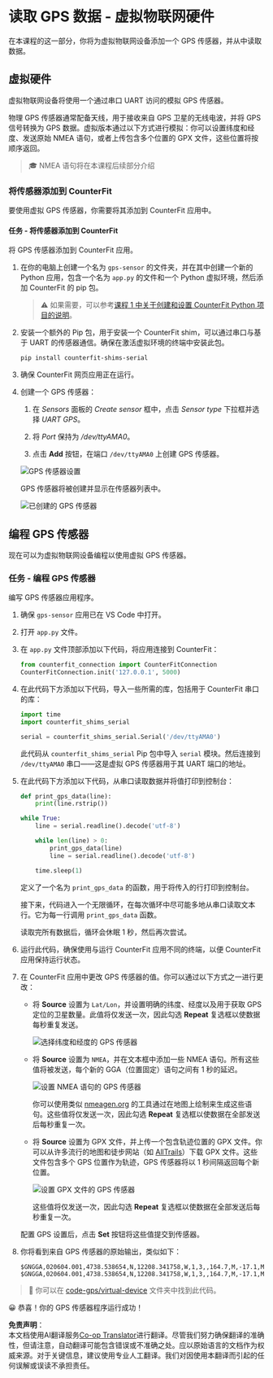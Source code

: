 <!--
CO_OP_TRANSLATOR_METADATA:
{
  "original_hash": "64f18a8f8aaa1fef5e7320e0992d8b3a",
  "translation_date": "2025-08-25T00:45:25+00:00",
  "source_file": "3-transport/lessons/1-location-tracking/virtual-device-gps-sensor.md",
  "language_code": "zh"
}
-->
# 读取 GPS 数据 - 虚拟物联网硬件

在本课程的这一部分，你将为虚拟物联网设备添加一个 GPS 传感器，并从中读取数据。

## 虚拟硬件

虚拟物联网设备将使用一个通过串口 UART 访问的模拟 GPS 传感器。

物理 GPS 传感器通常配备天线，用于接收来自 GPS 卫星的无线电波，并将 GPS 信号转换为 GPS 数据。虚拟版本通过以下方式进行模拟：你可以设置纬度和经度、发送原始 NMEA 语句，或者上传包含多个位置的 GPX 文件，这些位置将按顺序返回。

> 🎓 NMEA 语句将在本课程后续部分介绍

### 将传感器添加到 CounterFit

要使用虚拟 GPS 传感器，你需要将其添加到 CounterFit 应用中。

#### 任务 - 将传感器添加到 CounterFit

将 GPS 传感器添加到 CounterFit 应用。

1. 在你的电脑上创建一个名为 `gps-sensor` 的文件夹，并在其中创建一个新的 Python 应用，包含一个名为 `app.py` 的文件和一个 Python 虚拟环境，然后添加 CounterFit 的 pip 包。

    > ⚠️ 如果需要，可以参考[课程 1 中关于创建和设置 CounterFit Python 项目的说明](../../../1-getting-started/lessons/1-introduction-to-iot/virtual-device.md)。

1. 安装一个额外的 Pip 包，用于安装一个 CounterFit shim，可以通过串口与基于 UART 的传感器通信。确保在激活虚拟环境的终端中安装此包。

    ```sh
    pip install counterfit-shims-serial
    ```

1. 确保 CounterFit 网页应用正在运行。

1. 创建一个 GPS 传感器：

    1. 在 *Sensors* 面板的 *Create sensor* 框中，点击 *Sensor type* 下拉框并选择 *UART GPS*。

    1. 将 *Port* 保持为 */dev/ttyAMA0*。

    1. 点击 **Add** 按钮，在端口 `/dev/ttyAMA0` 上创建 GPS 传感器。

    ![GPS 传感器设置](../../../../../translated_images/counterfit-create-gps-sensor.6385dc9357d85ad1d47b4abb2525e7651fd498917d25eefc5a72feab09eedc70.zh.png)

    GPS 传感器将被创建并显示在传感器列表中。

    ![已创建的 GPS 传感器](../../../../../translated_images/counterfit-gps-sensor.3fbb15af0a5367566f2f11324ef5a6f30861cdf2b497071a5e002b7aa473550e.zh.png)

## 编程 GPS 传感器

现在可以为虚拟物联网设备编程以使用虚拟 GPS 传感器。

### 任务 - 编程 GPS 传感器

编写 GPS 传感器应用程序。

1. 确保 `gps-sensor` 应用已在 VS Code 中打开。

1. 打开 `app.py` 文件。

1. 在 `app.py` 文件顶部添加以下代码，将应用连接到 CounterFit：

    ```python
    from counterfit_connection import CounterFitConnection
    CounterFitConnection.init('127.0.0.1', 5000)
    ```

1. 在此代码下方添加以下代码，导入一些所需的库，包括用于 CounterFit 串口的库：

    ```python
    import time
    import counterfit_shims_serial
    
    serial = counterfit_shims_serial.Serial('/dev/ttyAMA0')
    ```

    此代码从 `counterfit_shims_serial` Pip 包中导入 `serial` 模块。然后连接到 `/dev/ttyAMA0` 串口——这是虚拟 GPS 传感器用于其 UART 端口的地址。

1. 在此代码下方添加以下代码，从串口读取数据并将值打印到控制台：

    ```python
    def print_gps_data(line):
        print(line.rstrip())
    
    while True:
        line = serial.readline().decode('utf-8')
    
        while len(line) > 0:
            print_gps_data(line)
            line = serial.readline().decode('utf-8')
    
        time.sleep(1)
    ```

    定义了一个名为 `print_gps_data` 的函数，用于将传入的行打印到控制台。

    接下来，代码进入一个无限循环，在每次循环中尽可能多地从串口读取文本行。它为每一行调用 `print_gps_data` 函数。

    读取完所有数据后，循环会休眠 1 秒，然后再次尝试。

1. 运行此代码，确保使用与运行 CounterFit 应用不同的终端，以便 CounterFit 应用保持运行状态。

1. 在 CounterFit 应用中更改 GPS 传感器的值。你可以通过以下方式之一进行更改：

    * 将 **Source** 设置为 `Lat/Lon`，并设置明确的纬度、经度以及用于获取 GPS 定位的卫星数量。此值将仅发送一次，因此勾选 **Repeat** 复选框以使数据每秒重复发送。

      ![选择纬度和经度的 GPS 传感器](../../../../../translated_images/counterfit-gps-sensor-latlon.008c867d75464fbe7f84107cc57040df565ac07cb57d2f21db37d087d470197d.zh.png)

    * 将 **Source** 设置为 `NMEA`，并在文本框中添加一些 NMEA 语句。所有这些值将被发送，每个新的 GGA（位置固定）语句之间有 1 秒的延迟。

      ![设置 NMEA 语句的 GPS 传感器](../../../../../translated_images/counterfit-gps-sensor-nmea.c62eea442171e17e19528b051b104cfcecdc9cd18db7bc72920f29821ae63f73.zh.png)

      你可以使用类似 [nmeagen.org](https://www.nmeagen.org) 的工具通过在地图上绘制来生成这些语句。这些值将仅发送一次，因此勾选 **Repeat** 复选框以使数据在全部发送后每秒重复一次。

    * 将 **Source** 设置为 GPX 文件，并上传一个包含轨迹位置的 GPX 文件。你可以从许多流行的地图和徒步网站（如 [AllTrails](https://www.alltrails.com/)）下载 GPX 文件。这些文件包含多个 GPS 位置作为轨迹，GPS 传感器将以 1 秒间隔返回每个新位置。

      ![设置 GPX 文件的 GPS 传感器](../../../../../translated_images/counterfit-gps-sensor-gpxfile.8310b063ce8a425ccc8ebeec8306aeac5e8e55207f007d52c6e1194432a70cd9.zh.png)

      这些值将仅发送一次，因此勾选 **Repeat** 复选框以使数据在全部发送后每秒重复一次。

    配置 GPS 设置后，点击 **Set** 按钮将这些值提交到传感器。

1. 你将看到来自 GPS 传感器的原始输出，类似如下：

    ```output
    $GNGGA,020604.001,4738.538654,N,12208.341758,W,1,3,,164.7,M,-17.1,M,,*67
    $GNGGA,020604.001,4738.538654,N,12208.341758,W,1,3,,164.7,M,-17.1,M,,*67
    ```

> 💁 你可以在 [code-gps/virtual-device](../../../../../3-transport/lessons/1-location-tracking/code-gps/virtual-device) 文件夹中找到此代码。

😀 恭喜！你的 GPS 传感器程序运行成功！

**免责声明**：  
本文档使用AI翻译服务[Co-op Translator](https://github.com/Azure/co-op-translator)进行翻译。尽管我们努力确保翻译的准确性，但请注意，自动翻译可能包含错误或不准确之处。应以原始语言的文档作为权威来源。对于关键信息，建议使用专业人工翻译。我们对因使用本翻译而引起的任何误解或误读不承担责任。